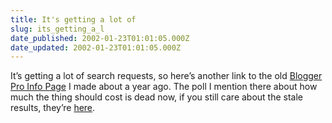 ```yaml
---
title: It's getting a lot of
slug: its_getting_a_l
date_published: 2002-01-23T01:01:05.000Z
date_updated: 2002-01-23T01:01:05.000Z
---
```


It’s getting a lot of search requests, so here’s another link to the old [Blogger Pro Info Page](/index.php?proinfo.php) I made about a year ago. The poll I mention there about how much the thing should cost is dead now, if you still care about the stale results, they’re [here](/index.php?blogarch/2001_01_01_archive.php#2140627).
